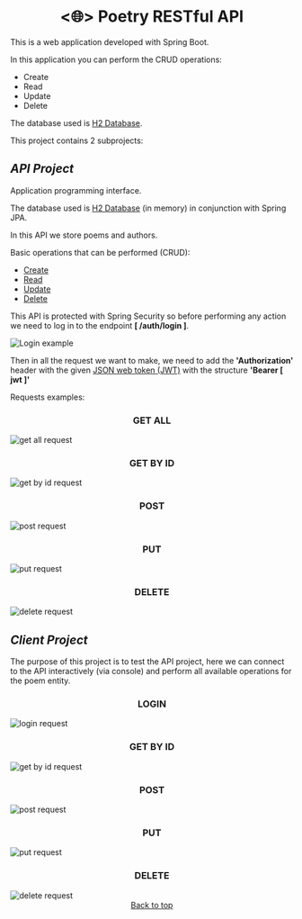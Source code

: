 <h1 id="title" align="center"><🌐> Poetry RESTful API</h1>

This is a web application developed with Spring Boot.

In this application you can perform the CRUD operations:
- Create
- Read
- Update
- Delete

The database used is [H2 Database][H2].

This project contains 2 subprojects:

[H2]: https://h2database.com/html/main.html

## _API Project_

Application programming interface.

The database used is [H2 Database](#delete) (in memory) in conjunction with Spring JPA.

In this API we store poems and authors.

Basic operations that can be performed (CRUD):
- [Create](#create)
- [Read](#read)
- [Update](#update)
- [Delete](#delete)

This API is protected with Spring Security so before performing any action we need to log in to the endpoint **[ /auth/login ]**.

<img src="img/Request_POST_Login.jpg" width="" alt="Login example">

Then in all the request we want to make, we need to add the **'Authorization'** header with the given [JSON web token (JWT)](https://es.wikipedia.org/wiki/JSON_Web_Token) with the structure **'Bearer [ jwt ]'**

Requests examples:

<h3 id="read" align="center">GET ALL</h3>
<img src="img/Request_GET_ALL.jpg"  width="" alt="get all request">

<h3 align="center">GET BY ID</h3>
<img src="img/Request_GET_ByID.jpg" width="" alt="get by id request">

<h3 id="create" align="center">POST</h3>
<img src="img/Request_POST.jpg"     width="" alt="post request">

<h3 id="update" align="center">PUT</h3>
<img src="img/Request_PUT.jpg"      width="" alt="put request">

<h3 id="delete" align="center">DELETE</h3>
<img src="img/Request_DELETE.jpg"   width="" alt="delete request">

## _Client Project_

The purpose of this project is to test the API project, here we can connect to the API interactively (via console) and perform all available operations for the poem entity.

<h3 id="delete" align="center">LOGIN</h3>
<img src="img/Client_POST_Login.jpg"   width="" alt="login request">

<h3 id="delete" align="center">GET BY ID</h3>
<img src="img/Client_GET_ByID.jpg"   width="" alt="get by id request">

<h3 id="delete" align="center">POST</h3>
<img src="img/Client_POST.jpg"   width="" alt="post request">

<h3 id="delete" align="center">PUT</h3>
<img src="img/Client_PUT.jpg"   width="" alt="put request">

<h3 id="delete" align="center">DELETE</h3>
<img src="img/Client_DELETE.jpg"   width="" alt="delete request">

<div align="center">
    <a href="#title">Back to top</a>
</div>